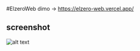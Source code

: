 #ElzeroWeb 
dimo -> https://elzero-web.vercel.app/

## screenshot 

![alt text](https://github.com/shebll/ElzeroWeb/blob/master/pics/elWeb.png)
